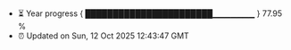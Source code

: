 - ⏳ Year progress { ███████████████████████▁▁▁▁▁▁▁ } 77.95 %
- ⏰ Updated on Sun, 12 Oct 2025 12:43:47 GMT

